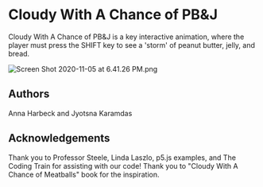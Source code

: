 # Cloudy With A Chance of PB&J 

Cloudy With A Chance of PB&J is a key interactive animation, where the player must press the SHIFT key to see a 'storm' of peanut butter, jelly, and bread. 

![Screen Shot 2020-11-05 at 6.41.26 PM.png](https://jyotsnakaramdas.github.io/PB-J-Interactive-Project/)


## Authors

Anna Harbeck and Jyotsna Karamdas

## Acknowledgements

Thank you to Professor Steele, Linda Laszlo, p5.js examples, and The Coding Train for assisting with our code! Thank you to "Cloudy With A Chance of Meatballs" book for the inspiration.


